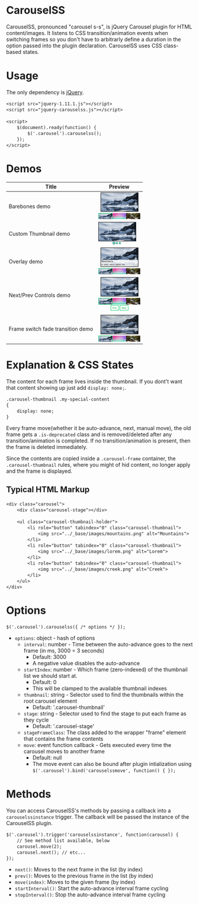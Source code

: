# CarouselSS

CarouselSS, pronounced "carousel s-s", is jQuery Carousel plugin for HTML content/images. It listens to CSS transition/animation events when switching frames so you don't have to arbitrarly define a duration in the option passed into the plugin declaration. CarouselSS uses CSS class-based states.

# Usage

The only dependency is [jQuery](https://jquery.com/).

```
<script src="jquery-1.11.1.js"></script>
<script src="jquery-carouselss.js"></script>

<script>
	$(document).ready(function() {
		$('.carousel').carouselss();
	});
</script>
```


# Demos

Title | Preview
----- | ----
Barebones demo | ![](https://raw.githubusercontent.com/MadLittleMods/jquery-carouselss/master/demos/barebones-demo/preview.gif)
Custom Thumbnail demo | ![](https://raw.githubusercontent.com/MadLittleMods/jquery-carouselss/master/demos/custom-thumbnail-demo/preview.gif)
Overlay demo | ![](https://raw.githubusercontent.com/MadLittleMods/jquery-carouselss/master/demos/overlay-demo/preview.gif)
Next/Prev Controls demo | ![](https://raw.githubusercontent.com/MadLittleMods/jquery-carouselss/master/demos/next-prev-controls-demo/preview.gif)
Frame switch fade transition demo | ![](https://raw.githubusercontent.com/MadLittleMods/jquery-carouselss/master/demos/frame-switch-fade-transition-demo/preview.gif)



# Explanation & CSS States

The content for each frame lives inside the thumbnail. If you dont't want that content showing up just add `display: none;`.

```
.carousel-thumbnail .my-special-content
{
	display: none;
}
```

Every frame move(whether it be auto-advance, next, manual move), the old frame gets a `.is-deprecated` class and is removed/deleted after any transition/animation is completed. If no transition/animation is present, then the frame is deleted immediately.

Since the contents are copied inside a `.carousel-frame` container, the `.carousel-thumbnail` rules, where you might of hid content, no longer apply and the frame is displayed.



## Typical HTML Markup

```
<div class="carousel">
	<div class="carousel-stage"></div>

	<ul class="carousel-thumbnail-holder">
		<li role="button" tabindex="0" class="carousel-thumbnail">
			<img src="../_base/images/mountains.png" alt="Mountains">
		</li>
		<li role="button" tabindex="0" class="carousel-thumbnail">
			<img src="../_base/images/lorem.png" alt="Lorem">
		</li>
		<li role="button" tabindex="0" class="carousel-thumbnail">
			<img src="../_base/images/creek.png" alt="Creek">
		</li>
	</ul>
</div>
```




# Options

```
$('.carousel').carouselss({ /* options */ });
```

 - `options`: object - hash of options
 	 - `interval`: number - Time between the auto-advance goes to the next frame (in ms, 3000 = 3 seconds)
 	 	 - Default: 3000
 	 	 - A negative value disables the auto-advance
 	 - `startIndex`: number - Which frame (zero-indexed) of the thumbnail list we should start at.
 	 	 - Default: 0
 	 	 - This will be clamped to the available thumbnail indexes
 	 - `thumbnail`: string - Selector used to find the thumbnails within the root carousel element
 	 	- Default: '.carousel-thumbnail'
 	 - `stage`: string - Selector used to find the stage to put each frame as they cycle
 	 	 - Default: '.carousel-stage'
 	 - `stageFrameClass`: The class added to the wrapper "frame" element that contains the frame contents
 	 - `move`: event function callback - Gets executed every time the carousel moves to another frame
 	 	 - Default: null
 	 	 - The move event can also be bound after plugin intialization using `$('.carousel').bind('carouselssmove', function() { });`


# Methods

You can access CarouselSS's methods by passing a callback into a `carouselssinstance` trigger. The callback will be passed the instance of the CarouselSS plugin.

```
$('.carousel').trigger('carouselssinstance', function(carousel) {
	// See method list available, below
	carousel.move(2);
	carousel.next(); // etc...
});
```

 - `next()`: Moves to the next frame in the list (by index)
 - `prev()`: Moves to the previous frame in the list (by index)
 - `move(index)`: Moves to the given frame (by index)
 - `startInterval()`: Start the auto-advance interval frame cycling
 - `stopInterval()`: Stop the auto-advance interval frame cycling
